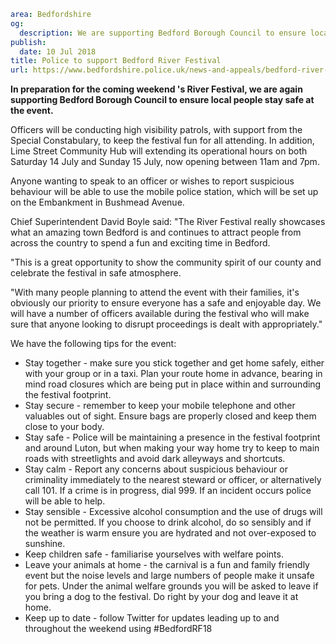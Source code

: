 ```yaml
area: Bedfordshire
og:
  description: We are supporting Bedford Borough Council to ensure local people stay safe at the event
publish:
  date: 10 Jul 2018
title: Police to support Bedford River Festival
url: https://www.bedfordshire.police.uk/news-and-appeals/bedford-river-festival-july2018
```

**In preparation for the coming weekend 's River Festival, we are again supporting Bedford Borough Council to ensure local people stay safe at the event.**

Officers will be conducting high visibility patrols, with support from the Special Constabulary, to keep the festival fun for all attending. In addition, Lime Street Community Hub will extending its operational hours on both Saturday 14 July and Sunday 15 July, now opening between 11am and 7pm.

Anyone wanting to speak to an officer or wishes to report suspicious behaviour will be able to use the mobile police station, which will be set up on the Embankment in Bushmead Avenue.

Chief Superintendent David Boyle said: "The River Festival really showcases what an amazing town Bedford is and continues to attract people from across the country to spend a fun and exciting time in Bedford.

"This is a great opportunity to show the community spirit of our county and celebrate the festival in safe atmosphere.

"With many people planning to attend the event with their families, it's obviously our priority to ensure everyone has a safe and enjoyable day. We will have a number of officers available during the festival who will make sure that anyone looking to disrupt proceedings is dealt with appropriately."

We have the following tips for the event:

 * Stay together - make sure you stick together and get home safely, either with your group or in a taxi. Plan your route home in advance, bearing in mind road closures which are being put in place within and surrounding the festival footprint.
 * Stay secure - remember to keep your mobile telephone and other valuables out of sight. Ensure bags are properly closed and keep them close to your body.
 * Stay safe - Police will be maintaining a presence in the festival footprint and around Luton, but when making your way home try to keep to main roads with streetlights and avoid dark alleyways and shortcuts.
 * Stay calm - Report any concerns about suspicious behaviour or criminality immediately to the nearest steward or officer, or alternatively call 101. If a crime is in progress, dial 999. If an incident occurs police will be able to help.
 * Stay sensible - Excessive alcohol consumption and the use of drugs will not be permitted. If you choose to drink alcohol, do so sensibly and if the weather is warm ensure you are hydrated and not over-exposed to sunshine.
 * Keep children safe - familiarise yourselves with welfare points.
 * Leave your animals at home - the carnival is a fun and family friendly event but the noise levels and large numbers of people make it unsafe for pets. Under the animal welfare grounds you will be asked to leave if you bring a dog to the festival. Do right by your dog and leave it at home.
 * Keep up to date - follow Twitter for updates leading up to and throughout the weekend using #BedfordRF18
